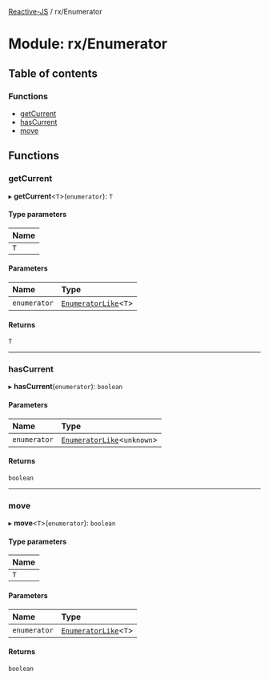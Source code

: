 [Reactive-JS](../README.md) / rx/Enumerator

# Module: rx/Enumerator

## Table of contents

### Functions

- [getCurrent](rx_Enumerator.md#getcurrent)
- [hasCurrent](rx_Enumerator.md#hascurrent)
- [move](rx_Enumerator.md#move)

## Functions

### getCurrent

▸ **getCurrent**<`T`\>(`enumerator`): `T`

#### Type parameters

| Name |
| :------ |
| `T` |

#### Parameters

| Name | Type |
| :------ | :------ |
| `enumerator` | [`EnumeratorLike`](../interfaces/rx.EnumeratorLike.md)<`T`\> |

#### Returns

`T`

___

### hasCurrent

▸ **hasCurrent**(`enumerator`): `boolean`

#### Parameters

| Name | Type |
| :------ | :------ |
| `enumerator` | [`EnumeratorLike`](../interfaces/rx.EnumeratorLike.md)<`unknown`\> |

#### Returns

`boolean`

___

### move

▸ **move**<`T`\>(`enumerator`): `boolean`

#### Type parameters

| Name |
| :------ |
| `T` |

#### Parameters

| Name | Type |
| :------ | :------ |
| `enumerator` | [`EnumeratorLike`](../interfaces/rx.EnumeratorLike.md)<`T`\> |

#### Returns

`boolean`

